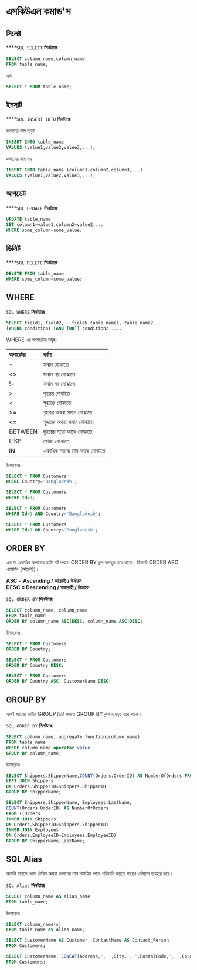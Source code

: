 # এসকিউএল কমান্ড'স

## সিলেক্ট

 ****`SQL SELECT` **সিনট্যাক্স** 

```sql
SELECT column_name,column_name
FROM table_name;
```

এবং

```sql
SELECT * FROM table_name;
```

## ইনসার্ট

 ****`SQL INSERT INTO` **সিনট্যাক্স** 

কলামের নাম ছাড়া

```sql
INSERT INTO table_name
VALUES (value1,value2,value3,...);
```

কলামের নাম সহ

```sql
INSERT INTO table_name (column1,column2,column3,...)
VALUES (value1,value2,value3,...);
```

## আপডেট

 ****`SQL UPDATE` **সিনট্যাক্স** 

```sql
UPDATE table_name
SET column1=value1,column2=value2,...
WHERE some_column=some_value;
```

## ডিলিট

 ****`SQL DELETE` **সিনট্যাক্স** 

```sql
DELETE FROM table_name
WHERE some_column=some_value;
```

## WHERE

`SQL WHERE` **সিনট্যাক্স** 

```sql
SELECT field1, field2,...fieldN table_name1, table_name2...
[WHERE condition1 [AND [OR]] condition2.....
```

WHERE এর অপারেটর সমূহঃ

| অপারেটর | বর্ণনা |
| :--- | :--- |
| = | সমান বোঝাতে |
| &lt;&gt; | সমান নয় বোঝাতে |
| != | সমান নয় বোঝাতে |
| &gt; | বৃহত্তর  বোঝাতে |
| &lt; | ক্ষুদ্রতর বোঝাতে |
| &gt;= | বৃহত্তর  অথবা সমান বোঝাতে |
| &lt;= | ক্ষুদ্রতর অথবা সমান বোঝাতে |
| BETWEEN | দুইয়ের মধ্যে আছে বোঝাতে |
| LIKE | খোজা বোঝাতে |
| IN | একাধিক সম্ভাব্য মান আছে বোঝাতে |

উদাহরনঃ

```sql
SELECT * FROM Customers
WHERE Country='Bangladesh';
```

```sql
SELECT * FROM Customers
WHERE Id=1;
```

```sql
SELECT * FROM Customers
WHERE Id=1 AND Country='Bangladesh';
```

```sql
SELECT * FROM Customers
WHERE Id=1 OR Country='Bangladesh';
```

## ORDER BY

এক বা একাধিক কলামের ডাটা সর্ট করতে ORDER BY ক্লস ব্যবহৃত হয়ে থাকে। ডিফল্ট ORDER ASC এসেন্ডিং \(আরোহী\)।

**ASC = Ascending / আরোহী / উর্ধক্রম**   
 **DESC = Descending / অবরোহী / নিম্নক্রম**

`SQL ORDER BY` **সিনট্যাক্স** 

```sql
SELECT column_name, column_name
FROM table_name
ORDER BY column_name ASC|DESC, column_name ASC|DESC;
```

উদাহরনঃ

```sql
SELECT * FROM Customers
ORDER BY Country;
```

```sql
SELECT * FROM Customers
ORDER BY Country DESC;
```

```sql
SELECT * FROM Customers
ORDER BY Country ASC, CustomerName DESC;
```

## GROUP BY

একই ধরনের ডাটার GROUP তৈরি করতে GROUP BY ক্লস ব্যবহৃত হয়ে থাকে।

`SQL ORDER BY` **সিনট্যাক্স** 

```sql
SELECT column_name, aggregate_function(column_name)
FROM table_name
WHERE column_name operator value
GROUP BY column_name;
```

উদাহরনঃ

```sql
SELECT Shippers.ShipperName,COUNT(Orders.OrderID) AS NumberOfOrders FROM Orders
LEFT JOIN Shippers
ON Orders.ShipperID=Shippers.ShipperID
GROUP BY ShipperName;
```

```sql
SELECT Shippers.ShipperName, Employees.LastName,
COUNT(Orders.OrderID) AS NumberOfOrders
FROM ((Orders
INNER JOIN Shippers
ON Orders.ShipperID=Shippers.ShipperID)
INNER JOIN Employees
ON Orders.EmployeeID=Employees.EmployeeID)
GROUP BY ShipperName,LastName;
```

## SQL Alias

আপনি চাইলে কোন টেবিল অথবা কলামের নাম সাময়িক ভাবে পরিবর্তন করতে পারেন এলিয়াস ব্যবহার করে।

`SQL Alias` **সিনট্যাক্স** 

```sql
SELECT column_name AS alias_name
FROM table_name;
```

উদাহরনঃ

```sql
SELECT column_name(s)
FROM table_name AS alias_name;
```

```sql
SELECT CustomerName AS Customer, ContactName AS Contact_Person
FROM Customers;
```

```sql
SELECT CustomerName, CONCAT(Address,', ',City,', ',PostalCode,', ',Country) AS Address
FROM Customers;
```

